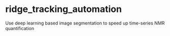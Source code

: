 # ridge_tracking_automation

Use deep learning based image segmentation to speed up time-series NMR quantification
